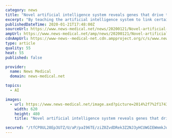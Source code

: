 ```yaml
---
category: news
title: "Novel artificial intelligence system reveals genes that drive tumor growth"
excerpt: "By teaching the artificial intelligence system to link certain DNA mutations to altered functionality, a team led by Robert Hoehndorf from KAUST's Computational Bioscience Research Center showed that they could identify genes with a known causative role in cancer and pick out dozens of putative new ones for 20 different tumor types. The ..."
publishedDateTime: 2020-01-21T17:48:00Z
sourceUrl: https://www.news-medical.net/news/20200121/Novel-artificial-intelligence-system-reveals-genes-that-drive-tumor-growth.aspx
ampUrl: https://www.news-medical.net/amp/news/20200121/Novel-artificial-intelligence-system-reveals-genes-that-drive-tumor-growth.aspx
cdnAmpUrl: https://www-news--medical-net.cdn.ampproject.org/c/s/www.news-medical.net/amp/news/20200121/Novel-artificial-intelligence-system-reveals-genes-that-drive-tumor-growth.aspx
type: article
quality: 55
heat: 55
published: false

provider:
  name: News Medical
  domain: news-medical.net

topics:
  - AI

images:
  - url: https://www.news-medical.net/image.axd?picture=2014%2f7%2f174318220-620x480.jpg
    width: 620
    height: 480
    title: "Novel artificial intelligence system reveals genes that drive tumor growth"

secured: "/tfCP0UL28Ep3U7Z/U/aP/paI96TE/ziZ0ZvdDRek3Z2NJ3yHCUWGIEWmmkJuPr9jUES3NJSRhTL37yL9moxGXNlvJn/6VqzXBCkq8Ew0ZngvPnNolDpWu38UQpTIyr5CcQJVg9GIImMteAtjZLR2B1/anFQcSJgwk6VY3D68iRttEUquDALQrfHuy0pk8Qkkz17Oj58IvyStG5CPudjLMqPFCAYYiC83RzBWJa/2tRHdq4KDJ5dCGxymq3Es1YDFChHqXTWwees8Z2bmzmfx5fTuKvvNldN0scvV7Z2KjnB2FVuYGmPYmZCrw1Feo5cQCid6zBIIZdyiToakppqoa9/mBnptfOlYMM5rC6d6F/r7Q1GlMVJ8/379eucTEuc4LZOL5S7s0Smghbukb1LZXrEI4bq9H+uXik6Xw6cVgvxfxzKJ8Qdy6apM4pyxncN3o42ow85kazUWGTAt48DMg==;h4XDNY+/J9fzGJeTvkWMmw=="
---
```


